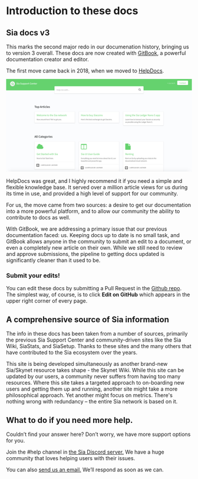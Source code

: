 # Introduction to these docs

## Sia docs v3

This marks the second major redo in our documenation history, bringing us to version 3 overall. These docs are now created with [GitBook](https://www.gitbook.com), a powerful documentation creator and editor.

The first move came back in 2018, when we moved to [HelpDocs](https://www.helpdocs.io).

![](../.gitbook/assets/sia-support-v2.png)

HelpDocs was great, and I highly recommend it if you need a simple and flexible knowledge base. It served over a million article views for us during its time in use, and provided a high level of support for our community.

For us, the move came from two sources: a desire to get our documentation into a more powerful platform, and to allow our community the ability to contribute to docs as well.

With GitBook, we are addressing a primary issue that our previous documentation faced: us. Keeping docs up to date is no small task, and GitBook allows anyone in the community to submit an edit to a document, or even a completely new article on their own. While we still need to review and approve submissions, the pipeline to getting docs updated is significantly cleaner than it used to be.

### Submit your edits!

You can edit these docs by submitting a Pull Request in the [Github repo](https://github.com/NebulousLabs/Sia-Support-Docs). The simplest way, of course, is to click **Edit on GitHub** which appears in the upper right corner of every page.

## A comprehensive source of Sia information

The info in these docs has been taken from a number of sources, primarily the previous Sia Support Center and community-driven sites like the Sia Wiki, SiaStats, and SiaSetup. Thanks to these sites and the many others that have contributed to the Sia ecosystem over the years.

This site is being developed simultaneously as another brand-new Sia/Skynet resource takes shape - the Skynet Wiki. While this site can be updated by our users, a community never suffers from having too many resources. Where this site takes a targeted approach to on-boarding new users and getting them up and running, another site might take a more philosophical approach. Yet another might focus on metrics. There's nothing wrong with redundancy – the entire Sia network is based on it.

## What to do if you need more help.

Couldn’t find your answer here? Don’t worry, we have more support options for you.

Join the \#help channel in [the Sia Discord server.](https://discord.gg/sia) We have a huge community that loves helping users with their issues.

You can also [send us an email.](mailto:hello@sia.tech) We’ll respond as soon as we can.

